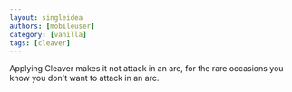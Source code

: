 ```yaml
---
layout: singleidea
authors: [mobileuser]
category: [vanilla]
tags: [cleaver]
---
```

Applying Cleaver makes it not attack in an arc, for the rare occasions you know
you don't want to attack in an arc.
